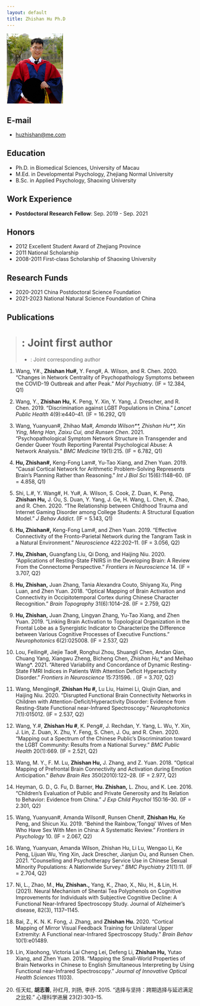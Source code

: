 ```yaml
---
layout: default
title: Zhishan Hu Ph.D
---
```


<p align="left"><img style="width:30%" src="/img/scholarpages_people/huzs.png"></p>


## E-mail

- huzhishan@me.com


## Education

- Ph.D. in Biomedical Sciences, University of Macau
- M.Ed. in Developmental Psychology, Zhejiang Normal University
- B.Sc. in Applied Psychology, Shaoxing University

## Work Experience

- **Postdoctoral Research Fellow**: Sep. 2019 - Sep. 2021

## Honors

- 2012 Excellent Student Award of Zhejiang Province
- 2011 National Scholarship
- 2008-2011 First-class Scholarship of Shaoxing University

## Research Funds

- 2020-2021 China Postdoctoral Science Foundation
- 2021-2023 National Natural Science Foundation of China

## Publications
># : Joint first author
>* : Joint corresponding author

1. Wang, Y#., **Zhishan Hu#,** Y. Feng#, A. Wilson, and R. Chen. 2020. “Changes in Network Centrality of Psychopathology Symptoms between the COVID-19 Outbreak and after Peak.” _Mol Psychiatry_. (IF = 12.384, Q1)

2. Wang, Y., **Zhishan Hu,** K. Peng, Y. Xin, Y. Yang, J. Drescher, and R. Chen. 2019. “Discrimination against LGBT Populations in China.” _Lancet Public Health_ 4(9):e440–41. (IF = 16.292, Q1)

3. Wang, Yuanyuan#, Zhihao Ma#*, Amanda Wilson**, Zhishan Hu**, Xin Ying, Meng Han, Zaixu Cui, and Runsen Chen*. 2021. “Psychopathological Symptom Network Structure in Transgender and Gender Queer Youth Reporting Parental Psychological Abuse: A Network Analysis.” _BMC Medicine_ 19(1):215. (IF = 6.782, Q1)

4. **Hu, Zhishan#,** Keng-Fong Lam#, Yu-Tao Xiang, and Zhen Yuan. 2019. “Causal Cortical Network for Arithmetic Problem-Solving Represents Brain’s Planning Rather than Reasoning.” _Int J Biol Sci_ 15(6):1148–60. (IF = 4.858, Q1)

5. Shi, L.#, Y. Wang#, H. Yu#, A. Wilson, S. Cook, Z. Duan, K. Peng, **Zhishan Hu,** J. Ou, S. Duan, Y. Yang, J. Ge, H. Wang, L. Chen, K. Zhao, and R. Chen. 2020. “The Relationship between Childhood Trauma and Internet Gaming Disorder among College Students: A Structural Equation Model.” _J Behav Addict_. (IF = 5.143, Q1)

6. **Hu, Zhishan#,** Keng-Fong Lam#, and Zhen Yuan. 2019. “Effective Connectivity of the Fronto-Parietal Network during the Tangram Task in a Natural Environment.” _Neuroscience_ 422:202–11. (IF = 3.056, Q2)

7. **Hu, Zhishan,** Guangfang Liu, Qi Dong, and Haijing Niu. 2020. “Applications of Resting-State FNIRS in the Developing Brain: A Review From the Connectome Perspective.” _Frontiers in Neuroscience_ 14. (IF = 3.707, Q2)

8. **Hu, Zhishan,** Juan Zhang, Tania Alexandra Couto, Shiyang Xu, Ping Luan, and Zhen Yuan. 2018. “Optical Mapping of Brain Activation and Connectivity in Occipitotemporal Cortex during Chinese Character Recognition.” _Brain Topography_ 31(6):1014–28. (IF = 2.759, Q2)

9. **Hu, Zhishan,** Juan Zhang, Lingyan Zhang, Yu-Tao Xiang, and Zhen Yuan. 2019. “Linking Brain Activation to Topological Organization in the Frontal Lobe as a Synergistic Indicator to Characterize the Difference between Various Cognitive Processes of Executive Functions.” _Neurophotonics_ 6(2):025008. (IF = 2.537, Q2)

10. Lou, Feiling#, Jiejie Tao#, Ronghui Zhou, Shuangli Chen, Andan Qian, Chuang Yang, Xiangwu Zheng, Bicheng Chen, **Zhishan Hu*,** and Meihao Wang*. 2021. “Altered Variability and Concordance of Dynamic Resting-State FMRI Indices in Patients With Attention Deficit Hyperactivity Disorder.” _Frontiers in Neuroscience_ 15:731596. . (IF = 3.707, Q2)

11. Wang, Mengjing#, **Zhishan Hu #,** Lu Liu, Haimei Li, Qiujin Qian, and Haijing Niu. 2020. “Disrupted Functional Brain Connectivity Networks in Children with Attention-Deficit/Hyperactivity Disorder: Evidence from Resting-State Functional near-Infrared Spectroscopy.” _Neurophotonics_ 7(1):015012. (IF = 2.537, Q2)

12. Wang, Y.#, **Zhishan Hu #**, K. Peng#, J. Rechdan, Y. Yang, L. Wu, Y. Xin, J. Lin, Z. Duan, X. Zhu, Y. Feng, S. Chen, J. Ou, and R. Chen. 2020. “Mapping out a Spectrum of the Chinese Public’s Discrimination toward the LGBT Community: Results from a National Survey.” _BMC Public Health_ 20(1):669.  (IF = 2.521, Q2)

13. Wang, M. Y., F. M. Lu, **Zhishan Hu,** J. Zhang, and Z. Yuan. 2018. “Optical Mapping of Prefrontal Brain Connectivity and Activation during Emotion Anticipation.” _Behav Brain Res_ 350(2010):122–28. (IF = 2.977, Q2)

14. Heyman, G. D., G. Fu, D. Barner, **Hu. Zhishan,** L. Zhou, and K. Lee. 2016. “Children’s Evaluation of Public and Private Generosity and Its Relation to Behavior: Evidence from China.” _J Exp Child Psychol_ 150:16–30. (IF = 2.301, Q2)

15. Wang, Yuanyuan#, Amanda Wilson#, Runsen Chen#, **Zhishan Hu**, Ke Peng, and Shicun Xu. 2019. “Behind the Rainbow,‘Tongqi’ Wives of Men Who Have Sex With Men in China: A Systematic Review.” _Frontiers in Psychology_ 10.  (IF = 2.067, Q2)

16. Wang, Yuanyuan, Amanda Wilson, Zhishan Hu, Li Lu, Wengao Li, Ke Peng, Lijuan Wu, Ying Xin, Jack Drescher, Jianjun Ou, and Runsen Chen. 2021. “Counselling and Psychotherapy Service Use in Chinese Sexual Minority Populations: A Nationwide Survey.” _BMC Psychiatry_ 21(1):11. (IF = 2.704, Q2)

17. Ni, L., Zhao, M., **Hu, Zhishan.,** Yang, K., Zhao, X., Niu, H., & Lin, H. (2021). Neural Mechanism of Shentai Tea Polyphenols on Cognitive Improvements for Individuals with Subjective Cognitive Decline: A Functional Near-Infrared Spectroscopy Study. Journal of Alzheimer’s disease, 82(3), 1137–1145.

18. Bai, Z., K. N. K. Fong, J. Zhang, and **Zhishan Hu.** 2020. “Cortical Mapping of Mirror Visual Feedback Training for Unilateral Upper Extremity: A Functional near-Infrared Spectroscopy Study.” _Brain Behav_ 10(1):e01489.

19. Lin, Xiaohong, Victoria Lai Cheng Lei, Defeng Li, **Zhishan Hu,** Yutao Xiang, and Zhen Yuan. 2018. “Mapping the Small-World Properties of Brain Networks in Chinese to English Simultaneous Interpreting by Using Functional near-Infrared Spectroscopy.” _Journal of Innovative Optical Health Sciences_ 11(03).

20. 任天虹, **胡志善**, 孙红月, 刘扬, 李纾. 2015. “选择与坚持：跨期选择与延迟满足之比较.” 心理科学进展 23(2):303–15.